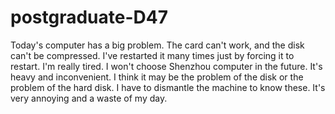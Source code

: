 # postgraduate-D47
Today's computer has a big problem. The card can't work, and the disk can't be compressed. I've restarted it many times just by forcing it to restart. I'm really tired. I won't choose Shenzhou computer in the future. It's heavy and inconvenient. I think it may be the problem of the disk or the problem of the hard disk. I have to dismantle the machine to know these. It's very annoying and a waste of my day.
